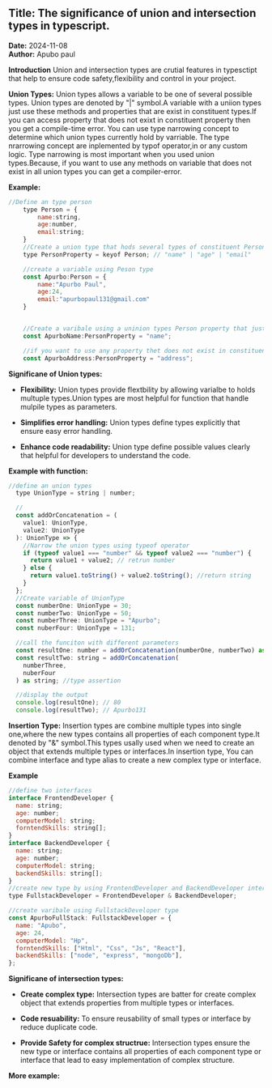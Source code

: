 ## Title: The significance of union and intersection types in typescript.

**Date:** 2024-11-08  
**Author:** Apubo paul

**Introduction** Union and intersection types are crutial features in typesctipt that
help to ensure code safety,flexibility and control in your project.

**Union Types:** Union types allows a variable to be one of several possible types.
Union types are denoted by "|" symbol.A variable with a uniion types just use these
methods and properties that are exist in constituent types.If you can access property
that does not exixt in constituent property then you get a compile-time error. You can use type narrowing concept to determine which union types currently hold by varriable.
The type nrarrowing concept are inplemented by typof operator,in or any custom logic.
Type narrowing is most important when you used union types.Because, if you want to use
any methods on variable that does not exist in all union types you can get a compiler-error.

**Example:**

```javascript
//Define an type person
    type Person = {
        name:string,
        age:number,
        email:string;
    }
    //Create a union type that hods several types of constituent Person type.
    type PersonProperty = keyof Person; // "name" | "age" | "email"

    //create a variable using Peson type
    const Apurbo:Person = {
        name:"Apurbo Paul",
        age:24,
        email:"apurbopaul131@gmail.com"
    }


    //Create a varibale using a uninion types Person property that just use "name" | "age" | "email"
    const ApurboName:PersonProperty = "name";

    //if you want to use any property thet does not exist in constituent types Person you get an compile-time error.
    const ApurboAddress:PersonProperty = "address";
```

**Significane of Union types:**

- **Flexibility:** Union types provide flextbility by allowing varialbe to holds multuple types.Union types are most helpful for function that handle mulpile types as parameters.

- **Simplifies error handling:** Union types define types explicitly that ensure easy error handling.

- **Enhance code readability:** Union type define possible values clearly that helpful for developers to understand the code.

**Example with function:**

```javascript
//define an union types
  type UnionType = string | number;

  //
  const addOrConcatenation = (
    value1: UnionType,
    value2: UnionType
  ): UnionType => {
    //Narrow the union types using typeof operator
    if (typeof value1 === "number" && typeof value2 === "number") {
      return value1 + value2; // retrun number
    } else {
      return value1.toString() + value2.toString(); //return string
    }
  };
  //Create variable of UnionType
  const numberOne: UnionType = 30;
  const numberTwo: UnionType = 50;
  const numberThree: UnionType = "Apurbo";
  const nuberFour: UnionType = 131;

  //call the funciton with different parameters
  const resultOne: number = addOrConcatenation(numberOne, numberTwo) as number; //tye assertion
  const resultTwo: string = addOrConcatenation(
    numberThree,
    nuberFour
  ) as string; //type assertion

  //display the output
  console.log(resultOne); // 80
  console.log(resultTwo); // Apurbo131
```

**Insertion Type:** Insertion types are combine multiple types into single one,where the new types contains all properties of each component type.It denoted by "&" symbol.This types usally used when we need to create an object that extends multiple types or interfaces.In insertion type, You can combine interface and type alias to create a new complex type or interface.

**Example**

```javascript
//define two interfaces
interface FrontendDeveloper {
  name: string;
  age: number;
  computerModel: string;
  forntendSkills: string[];
}
interface BackendDeveloper {
  name: string;
  age: number;
  computerModel: string;
  backendSkills: string[];
}
//create new type by using FrontendDeveloper and BackendDeveloper interfaces
type FullstackDeveloper = FrontendDeveloper & BackendDeveloper;

//create varibale using FullstackDeveloper type
const ApurboFullStack: FullstackDeveloper = {
  name: "Apubo",
  age: 24,
  computerModel: "Hp",
  forntendSkills: ["Html", "Css", "Js", "React"],
  backendSkills: ["node", "express", "mongoDb"],
};
```

**Significane of intersection types:**

- **Create complex type:** Intersection types are batter for create complex object that
  extends properties from multiple types or interfaces.

- **Code resuability:** To ensure reusability of small types or interface by reduce duplicate code.

- **Provide Safety for complex structrue:** Intersection types ensure the new type or interface contains all properties of each component type or interface that lead to easy implementation of complex structure.

**More example:**
